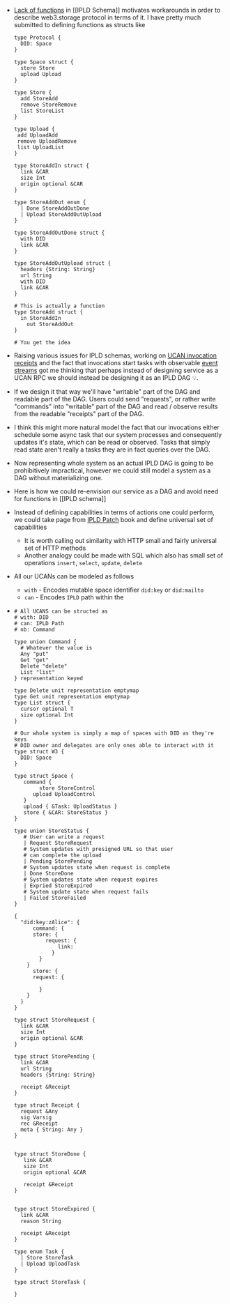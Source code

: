 - [Lack of functions](https://github.com/ipld/ipld/issues/263) in [[IPLD Schema]] motivates workarounds in order to describe web3.storage protocol in terms of it. I have pretty much submitted to defining functions as structs like
  
  ```ipldsch
  type Protocol {
    DID: Space
  }
  
  type Space struct {
    store Store
    upload Upload
  }
  
  type Store {
    add StoreAdd
    remove StoreRemove
    list StoreList
  }
  
  type Upload {
   add UploadAdd
   remove UploadRemove
   list UploadList
  }
  
  type StoreAddIn struct {
    link &CAR
    size Int
    origin optional &CAR
  }
  
  type StoreAddOut enum {
    | Done StoreAddOutDone 
    | Upload StoreAddOutUpload
  }
  
  type StoreAddOutDone struct {
    with DID
    link &CAR
  }
  
  type StoreAddOutUpload struct {
    headers {String: String}
    url String
    with DID
    link &CAR
  }
  
  # This is actually a function
  type StoreAdd struct {
  	in StoreAddIn
      out StoreAddOut
  }
  
  # You get the idea
  ```
- Raising various issues for IPLD schemas, working on [UCAN invocation receipts](https://github.com/web3-storage/ucanto/issues/151) and the fact that invocations start tasks with observable [event streams](https://github.com/web3-storage/w3infra/issues/117) got me thinking that perhaps instead of designing service as a UCAN RPC we should instead be designing it as an IPLD DAG 💡.
- If we design it that way we'll have "writable" part of the DAG and readable part of the DAG. Users could send "requests", or rather write "commands" into "writable" part of the DAG and read / observe results from the readable "receipts" part of the DAG.
- I think this might more natural model the fact that our invocations either schedule some async task that our system processes and consequently updates it's state, which can be read or observed. Tasks that simply read state aren't really a tasks they are in fact queries over the DAG.
- Now representing whole system as an actual IPLD DAG is going to be prohibitively impractical, however we could still model a system as a DAG without materializing one.
- Here is how we could re-envision our service as a DAG and avoid need for functions in [[IPLD schema]]
- Instead of defining capabilities in terms of actions one could perform, we could take page from [IPLD Patch](https://ipld.io/specs/patch/fixtures/fixtures-1/) book and define universal set of capabilities
	- It is worth calling out similarity with HTTP small and fairly universal set of HTTP methods
	- Another analogy could be made with SQL which also has small set of operations `insert`, `select`, `update`, `delete`
- All our UCANs can be modeled as follows
	- `with` - Encodes mutable space identifier `did:key` or `did:mailto`
	- `can` - Encodes `IPLD` path within the
- ```ipldsch
  # All UCANS can be structed as
  # with: DID
  # can: IPLD Path
  # nb: Command
  
  type union Command {
    # Whatever the value is
    Any "put"
    Get "get"
    Delete "delete"
    List "list"
  } representation keyed
  
  type Delete unit representation emptymap
  type Get unit representation emptymap
  type List struct {
    cursor optional T
    size optional Int
  }
  
  # Our whole system is simply a map of spaces with DID as they're keys
  # DID owner and delegates are only ones able to interact with it
  type struct W3 {
    DID: Space
  }
  
  type struct Space {
     command {
     	  store StoreControl
        upload UploadControl
     }
     upload { &Task: UploadStatus }
     store { &CAR: StoreStatus }
  }
  
  type union StoreStatus {
     # User can write a request
     | Request StoreRequest
     # System updates with presigned URL so that user
     # can complete the upload
     | Pending StorePending
     # System updates state when request is complete
     | Done StoreDone
     # System updates state when request expires
     | Expried StoreExpired
     # System update state when request fails
     | Failed StoreFailed
  }
  
  {
    "did:key:zAlice": {
    	command: {
      	store: {
          	request: {
              	link: 
              }
          }
      }
    	store: {
      	request: {
          	
          }
      }
    }
  }
  
  type struct StoreRequest {
    link &CAR
    size Int
    origin optional &CAR
  }
  
  type struct StorePending {
    link &CAR
    url String
    headers {String: String}
    
    receipt &Receipt
  }
  
  type struct Receipt {
    request &Any
    sig Varsig
    rec &Receipt
    meta { String: Any }
  }
  
  
  type struct StoreDone {
     link &CAR
     size Int
     origin optional &CAR
     
     receipt &Receipt
  }
  
  
  type struct StoreExpired {
    link &CAR
    reason String
    
    receipt &Receipt
  }
  
  type enum Task {
    | Store StoreTask
    | Upload UploadTask
  }
  
  type struct StoreTask {
  
  }
  ```
